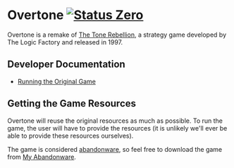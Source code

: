 Overtone [![Status Zero][status-zero]][andivionian-status-classifier]
========
Overtone is a remake of [The Tone Rebellion][wikipedia.the-tone-rebellion], a
strategy game developed by The Logic Factory and released in 1997.

Developer Documentation
-----------------------
- [Running the Original Game][docs.running-original]

Getting the Game Resources
--------------------------
Overtone will reuse the original resources as much as possible. To run the game,
the user will have to provide the resources (it is unlikely we'll ever be able
to provide these resources ourselves).

The game is considered [abandonware][wikipedia.abandonware], so feel free to
download the game from [My Abandonware][myabandonware.the-tone-rebellion].

[andivionian-status-classifier]: https://github.com/ForNeVeR/andivionian-status-classifier#status-zero-
[docs.running-original]: docs/running-original.md
[myabandonware.the-tone-rebellion]: https://www.myabandonware.com/game/the-tone-rebellion-cjc
[status-zero]: https://img.shields.io/badge/status-zero-lightgrey.svg
[wikipedia.abandonware]: https://en.wikipedia.org/wiki/Abandonware
[wikipedia.the-tone-rebellion]: https://en.wikipedia.org/wiki/The_Tone_Rebellion
